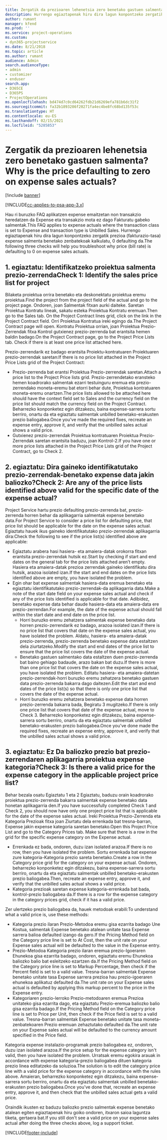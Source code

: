 ```yaml
---
title: Zergatik da prezioaren lehenetsia zero benetako gastuen salmenta?
description: Hurrengo egiaztapenak hiru dira lagun konpontzeko zergatik prezio expense salmenta benetako zenbatekoak kalkulatu, 0 defaulting da.
author: rumant
manager: kfend
ms.prod: ''
ms.service: project-operations
ms.custom:
- dyn365-projectservice
ms.date: 8/21/2018
ms.topic: article
ms.author: rumant
audience: Admin
search.audienceType:
- admin
- customizer
- enduser
search.app:
- D365CE
- D365PS
- ProjectOperations
ms.openlocfilehash: bd474d7c0cd64262fdb21d6269efa781b6dc31f2
ms.sourcegitcommit: fa32b1893286f20271fa4ec4be8fc68bd135f53c
ms.translationtype: HT
ms.contentlocale: eu-ES
ms.lasthandoff: 02/15/2021
ms.locfileid: "5285853"
---
```

# <a name="why-is-the-price-defaulting-to-zero-on-expense-sales-actuals"></a><span data-ttu-id="107c8-103">Zergatik da prezioaren lehenetsia zero benetako gastuen salmenta?</span><span class="sxs-lookup"><span data-stu-id="107c8-103">Why is the price defaulting to zero on expense sales actuals?</span></span>

[!include [banner](../includes/psa-now-project-operations.md)]

[!INCLUDE[cc-applies-to-psa-app-3.x](../includes/cc-applies-to-psa-app-3x.md)]

<span data-ttu-id="107c8-104">Hau ri buruzko FAQ aplikatzen expense emaitzetan non transakzio heredatzen da Expense eta transakzio mota ez dago Fakturatu gabeko salmentak.</span><span class="sxs-lookup"><span data-stu-id="107c8-104">This FAQ applies to expense actuals where the transaction class is set to Expense and transaction type is Unbilled Sales.</span></span> <span data-ttu-id="107c8-105">Hurrengo egiaztapenak hiru dira lagun konpontzeko zergatik prezioa (fakturazio-tasa) expense salmenta benetako zenbatekoak kalkulatu, 0 defaulting da.</span><span class="sxs-lookup"><span data-stu-id="107c8-105">The following three checks will help you troubleshoot why price (bill rate) is defaulting to 0 on expense sales actuals.</span></span>

## <a name="check-1-identify-the-sales-price-list-for-project"></a><span data-ttu-id="107c8-106">1. egiaztatu: Identifikatzeko proiektua salmenta prezio-zerrenda</span><span class="sxs-lookup"><span data-stu-id="107c8-106">Check 1: Identify the sales price list for project</span></span>

<span data-ttu-id="107c8-107">Bilaketa proiektua orrira benetako eta deskonektatu proiektua eremu proiektua.</span><span class="sxs-lookup"><span data-stu-id="107c8-107">Find the project from the project field of the actual and go to the project page.</span></span> <span data-ttu-id="107c8-108">Ondoren, joan Salmentak fitxan aurki daiteke. Saretan Proiektua Kontratu lineak, sakatu esteka Proiektua Kontratu eremuan.</span><span class="sxs-lookup"><span data-stu-id="107c8-108">Then go to the Sales tab. On the Project Contract lines grid, click on the link in the Project Contract field.</span></span> <span data-ttu-id="107c8-109">Orri Proiektua Kontratua ireki egingo da.</span><span class="sxs-lookup"><span data-stu-id="107c8-109">The Project Contract page will open.</span></span> <span data-ttu-id="107c8-110">Kontratu Proiektua orrian, joan Proiektua Prezio-Zerrendak fitxa Kontrol gutxienez prezio-zerrenda bat erantsita hemen baldin badago.</span><span class="sxs-lookup"><span data-stu-id="107c8-110">On the Project Contract page, go to the Project Price Lists tab. Check if there is at least one price list attached here.</span></span>

<span data-ttu-id="107c8-111">Prezio-zerrendarik ez badago erantsita Proiektu-kontratuaren Proiektuaren prezio-zerrendak saretan:</span><span class="sxs-lookup"><span data-stu-id="107c8-111">If there is no price list attached in the Project Price Lists grid of the Project Contract:</span></span>

- <span data-ttu-id="107c8-112">Prezio-zerrenda bat erantsi Proiektua Prezio-zerrendak saretan.</span><span class="sxs-lookup"><span data-stu-id="107c8-112">Attach a price list to the Project Price lists grid.</span></span> <span data-ttu-id="107c8-113">Prezio-zerrendetako eransteko hemen koadrorako salmentak ezarri testuinguru eremua eta prezio-zerrendako moneta-eremu bat etorri behar dute, Proiektua kontratuaren moneta-eremu onartzen.</span><span class="sxs-lookup"><span data-stu-id="107c8-113">The price lists allowed to be attached here should have the context field set to Sales and the currency field on the price list should match the currency field on the Project Contract.</span></span> <span data-ttu-id="107c8-114">Beharrezko konponketez egin ditzakezu, baina expense-sarrera sortu berriro, onartu da eta egiaztatu salmentak unbilled benetako-erakusten prezio baliogabea.</span><span class="sxs-lookup"><span data-stu-id="107c8-114">Once you’ve made the required fixes, recreate an expense entry, approve it, and verify that the unbilled sales actual shows a valid price.</span></span>
- <span data-ttu-id="107c8-115">Gutxienez prezio-zerrendak Proiektua kontratuaren Proiektua Prezio-Zerrendak saretan erantsita baduzu, joan Kontrol-2.</span><span class="sxs-lookup"><span data-stu-id="107c8-115">If you have one or more price lists attached in the Project Price Lists grid of the Project Contract, go to Check 2.</span></span>

## <a name="check-2-are-any-of-the-price-lists-identified-above-valid-for-the-specific-date-of-the-expense-actual"></a><span data-ttu-id="107c8-116">2. egiaztatu: Dira gaineko identifikatutako prezio-zerrendak-benetako expense data jakin baliozko?</span><span class="sxs-lookup"><span data-stu-id="107c8-116">Check 2: Are any of the price lists identified above valid for the specific date of the expense actual?</span></span>

<span data-ttu-id="107c8-117">Project Service hartu prezio defaulting prezio-zerrenda bat, prezio-zerrenda horren behar da aplikagarria salmentak expense benetako data.</span><span class="sxs-lookup"><span data-stu-id="107c8-117">For Project Service to consider a price list for defaulting price, that price list should be applicable for the date on the expense sales actual.</span></span> <span data-ttu-id="107c8-118">Egiaztatu hauek ikus gaineko identifikatutako prezio-zerrendak aplikagarria dira:</span><span class="sxs-lookup"><span data-stu-id="107c8-118">Check the following to see if the price list(s) identified above are applicable:</span></span>

- <span data-ttu-id="107c8-119">Egiaztatu arabera hasi hasiera- eta amaiera-datak orokorra fitxan erantsita prezio-zerrendak hutsik ez.</span><span class="sxs-lookup"><span data-stu-id="107c8-119">Start by checking if start and end dates on the general tab for the price lists attached aren’t empty.</span></span> <span data-ttu-id="107c8-120">Hasiera eta amaiera-datak prezioa zerrendak gaineko identifikatu dira hutsik, arazoa isolated izan.</span><span class="sxs-lookup"><span data-stu-id="107c8-120">If the start and end dates on the price lists identified above are empty, you have isolated the problem.</span></span> 
- <span data-ttu-id="107c8-121">Egin ohar bat expense salmentak hasiera-data eremua benetako eta egiaztatu identifikatutako prezio-zerrendak-da aplikagarria data.</span><span class="sxs-lookup"><span data-stu-id="107c8-121">Make a note of the start date field on your expense sales actual and check if any of the price lists identified is applicable for that date.</span></span> <span data-ttu-id="107c8-122">Adibidez, benetako expense data behar daude hasiera-data eta amaiera-data ere prezio-zerrendan.</span><span class="sxs-lookup"><span data-stu-id="107c8-122">For example, the date of the expense actual should fall within the start date and end date on the price list.</span></span> 
    - <span data-ttu-id="107c8-123">Horri buruzko eremu zehatzera salmentak expense benetako data horren prezio-zerrendarik ez badago, arazoa isolated izan.</span><span class="sxs-lookup"><span data-stu-id="107c8-123">If there is no price list that covers that date on the expense sales actual, you have isolated the problem.</span></span> <span data-ttu-id="107c8-124">Aldatu, hasiera- eta amaiera-datak prezio-zerrenda, prezio-zerrenda benetako expense data estaltzen dela ziurtatzeko.</span><span class="sxs-lookup"><span data-stu-id="107c8-124">Modify the start and end dates of the price list to ensure that the price list covers the date of the expense actual.</span></span> 
    - <span data-ttu-id="107c8-125">Benetako gastuen salmentako data estaltzen duen prezio-zerrenda bat baino gehiago badaude, arazo bakan bat duzu.</span><span class="sxs-lookup"><span data-stu-id="107c8-125">If there is more than one price list that covers the date on the expense sales actual, you have isolated the problem.</span></span> <span data-ttu-id="107c8-126">Editatu hasiera- eta amaiera-datetan prezio-zerrendak-horri buruzko eremu zehatzera benetako gastuen data prezio-zerrenda bakarra dago daitezen.</span><span class="sxs-lookup"><span data-stu-id="107c8-126">Edit the start and end dates of the price list(s) so that there is only one price list that covers the date of the expense actual.</span></span> 
    - <span data-ttu-id="107c8-127">Horri buruzko eremu zehatzera benetako expense data horren prezio-zerrenda bakarra bada, Begiratu 3 mugitzeko.</span><span class="sxs-lookup"><span data-stu-id="107c8-127">If there is only one price list that covers that date of the expense actual, move to Check 3.</span></span>
<span data-ttu-id="107c8-128">Beharrezko konponketez egin ditzakezu, baina expense-sarrera sortu berriro, onartu da eta egiaztatu salmentak unbilled benetako-erakusten prezio baliogabea.</span><span class="sxs-lookup"><span data-stu-id="107c8-128">Once you’ve done made the required fixes, recreate an expense entry, approve it, and verify that the unbilled sales actual shows a valid price.</span></span>

## <a name="check-3-is-there-a-valid-price-for-the-expense-category-in-the-applicable-project-price-list"></a><span data-ttu-id="107c8-129">3. egiaztatu: Ez Da baliozko prezio bat prezio-zerrendaren aplikagarria proiektua expense kategoria?</span><span class="sxs-lookup"><span data-stu-id="107c8-129">Check 3: Is there a valid price for the expense category in the applicable project price list?</span></span> 

<span data-ttu-id="107c8-130">Behar bezala osatu Egiaztatu 1 eta 2 Egiaztatu, baduzu orain koadrorako proiektua prezio-zerrenda bakarra salmentak expense benetako data honetan aplikagarria den.</span><span class="sxs-lookup"><span data-stu-id="107c8-130">If you have successfully completed Check 1 and Check 2, you should now have only one project price list that is applicable for the date of the expense sales actual.</span></span> <span data-ttu-id="107c8-131">Ireki Proiektua Prezio-Zerrenda eta Kategoria Prezioak fitxa joan Ziurtatu dela errenkada bat tresna-barran, Expense jakin expense kategoria saretan benetako.</span><span class="sxs-lookup"><span data-stu-id="107c8-131">Open this Project Price List and go to the Category Prices tab. Make sure that there is a row in the grid for the specific expense category on the Expense actual.</span></span>
 
- <span data-ttu-id="107c8-132">Errenkada ez bada, ondoren, duzu izan isolated arazoa.</span><span class="sxs-lookup"><span data-stu-id="107c8-132">If there is no row, then you have isolated the problem.</span></span> <span data-ttu-id="107c8-133">Sortu errenkada bat expense zure kategoria-Kategoria prezio sareta benetako.</span><span class="sxs-lookup"><span data-stu-id="107c8-133">Create a row in the Category price grid for the category on your expense actual.</span></span> <span data-ttu-id="107c8-134">Ondoren, beharrezko konponketez egin ditzakezu, baina expense-sarrera sortu berriro, onartu da eta egiaztatu salmentak unbilled benetako-erakusten prezio baliogabea.</span><span class="sxs-lookup"><span data-stu-id="107c8-134">Then, recreate an expense entry, approve it, and verify that the unbilled sales actual shows a valid price.</span></span> 
- <span data-ttu-id="107c8-135">Kategoria prezioak saretan expense kategoria-errenkada bat bada, kontrol-prezio baliogabea da.</span><span class="sxs-lookup"><span data-stu-id="107c8-135">If there is a row for the expense category in the category prices grid, check if it has a valid price.</span></span>

<span data-ttu-id="107c8-136">Zer ulertzeko prezio baliogabea da, hauek metodoak erabili:</span><span class="sxs-lookup"><span data-stu-id="107c8-136">To understand what a valid price is, use these methods:</span></span>

- <span data-ttu-id="107c8-137">Kategoria prezio ilaran Prezio-Metodoa eremu gisa ezarrita badago Une Kostua, salmentak Expense benetako atalean unitate tasa Expense sarrera balioa defaulted izango da gero.</span><span class="sxs-lookup"><span data-stu-id="107c8-137">If the Pricing Method field on the Category price line is set to At Cost, then the unit rate on your Expense sales actual will be defaulted to the value in the Expense entry.</span></span>
- <span data-ttu-id="107c8-138">Prezio-Metodoa Kategoria prezio ilaran eremua prezio-Igoeraren Ehunekoa gisa ezarrita badago, ondoren, egiaztatu eremu Ehunekoa baliozko balio bat esleitzeko ezartzen da.</span><span class="sxs-lookup"><span data-stu-id="107c8-138">If the Pricing Method field on the Category price line is set to Markup Percentage, then check if the Percent field is set to a valid value.</span></span> <span data-ttu-id="107c8-139">Tresna-barran salmentak Expense benetako unitate tasa Expense sarrera prezioa hau prezio-igoeraren ehunekoa aplikatuz defaulted da.</span><span class="sxs-lookup"><span data-stu-id="107c8-139">The unit rate on your Expense sales actual is defaulted by applying this markup percent to the price in the Expense entry.</span></span>
- <span data-ttu-id="107c8-140">Kategoriaren prezio-lerroko Prezio-metodoaren eremua Prezioa unitateko gisa ezarrita dago, eta egiaztatu Prezio-eremua baliozko balio gisa ezarrita badago.</span><span class="sxs-lookup"><span data-stu-id="107c8-140">If the Pricing Method field on the Category price line is set to Price per Unit, then check if the Price field is set to a valid value.</span></span> <span data-ttu-id="107c8-141">Tresna-barran salmentak Expense benetako unitate tasa moneta-zenbatekoaren Prezio eremuan zehaztutako defaulted da.</span><span class="sxs-lookup"><span data-stu-id="107c8-141">The unit rate on your Expense sales actual will be defaulted to the currency amount specified in the Price field.</span></span>

<span data-ttu-id="107c8-142">Kategoria expense instalazio-programak prezio baliogabea ez, ondoren, duzu izan isolated arazoa.</span><span class="sxs-lookup"><span data-stu-id="107c8-142">If the price setup for the expense category isn't valid, then you have isolated the problem.</span></span> <span data-ttu-id="107c8-143">Urratsak eremu egokira arauak in accordance with expense kategoria-prezio baliogabea dituen kategoria prezio linea editatzeko da soluzioa.</span><span class="sxs-lookup"><span data-stu-id="107c8-143">The solution is to edit the category price line with a valid price for the expense category in accordance with the rules above.</span></span> <span data-ttu-id="107c8-144">Amaieran, beharrezko konponketez egin ditzakezu, baina expense-sarrera sortu berriro, onartu da eta egiaztatu salmentak unbilled benetako-erakusten prezio baliogabea.</span><span class="sxs-lookup"><span data-stu-id="107c8-144">Once you’ve done that, recreate an expense entry, approve it, and then check that the unbilled sales actual gets a valid price.</span></span>

<span data-ttu-id="107c8-145">Oraindik ikusten ez baduzu baliozko prezio salmentak expense benetako atalean egiten egiaztapenak hiru goiko ondoren, itxaron saioa laguntza tiketa, gertaera bat.</span><span class="sxs-lookup"><span data-stu-id="107c8-145">If you still don't see a valid price on your expense sales actual after doing the three checks above, log a support ticket.</span></span>




[!INCLUDE[footer-include](../includes/footer-banner.md)]